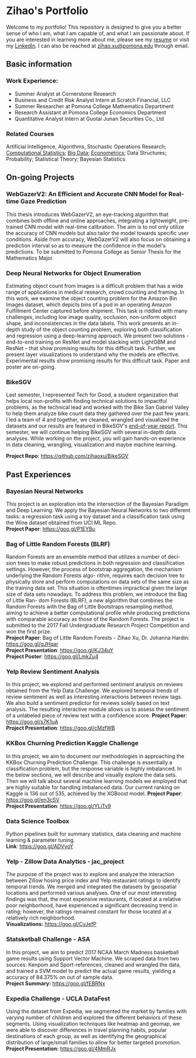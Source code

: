 # Zihao's Portfolio
Welcome to my portfolio! This repository is designed to give you a better sense of who I am, what I am capable of, and what I am passionate about. If you are interested in learning more about me, please see my [resume](https://goo.gl/gvVqxW) or visit my [LinkedIn](https://www.linkedin.com/in/zihao-xu/). I can also be reached at zihao.xu@pomona.edu through email.

## Basic information  
### Work Experience:  
- Summer Analyst at Cornerstone Research  
- Business and Credit Risk Analyst Intern at Scratch Financial, LLC  
- Summer Researcher at Pomona College Mathematics Department  
- Research Assistant at Pomona College Economics Department  
- Quantitative Analyst Intern at Guotai Junan Securities Co., Ltd  

### Related Courses  
Artificial Intelligence, Algorithms, Stochastic Operations Research; [Computational Statistics](https://goo.gl/rfusFE); [Big Data](https://goo.gl/k7wRdq); [Econometrics](https://goo.gl/gqcrjv); Data Structures; Probability; Statistical Theory; Bayesian Statistics  


## On-going Projects  
### WebGazerV2: An Efficient and Accurate CNN Model for Real-time Gaze Prediction  
This thesis introduces WebGazerV2, an eye-tracking algorithm that combines both offline and online approaches, integrating a lightweight, pre-trained CNN model with real-time calibration. The aim is to not only utilize the accuracy of CNN models but also tailor the model towards specific user conditions. Aside from accuracy, WebGazerV2 will also focus on obtaining a prediction interval so as to measure the confidence in the model's predictions. To be submitted to Pomona College as Senior Thesis for the Mathematics Major.  


### Deep Neural Networks for Object Enumeration  
Estimating object count from images is a difficult problem that has a wide range of applications in medical research, crowd counting and framing. In this work, we examine the object counting problem for the Amazon Bin Images dataset, which depicts bins of a pod in an operating Amazon Fulfillment Center captured before shipment. This task is riddled with many challenges, including low image quality, occlusion, non-uniform object shape, and inconsistencies in the data labels. This work presents an in-depth study of the object counting problem, exploring both classification and regression using a deep-learning approach. We present two solutions - end-to-end training on ResNet and model stacking with LightGBM and ResNet – that show promising results for this difficult task. Further, we present layer visualizations to understand why the models are effective. Experimental results show promising results for this difficult task. Paper and poster are on-going.  

### BikeSGV  
Last semester, I represented Tech for Good, a student organization that helps local non-profits with finding technical solutions to impactful problems, as the technical lead and worked with the Bike San Gabriel Valley to help them analyze bike count data they gathered over the past few years. I led a team of 4 and together, we cleaned, wrangled and visualized the datasets and our results are featured in BikeSGV's [end-of-year report](http://www.bikesgv.org/sgvcounts.html). This semester, we will continue helping BikeSGV with several in-depth data analyses. While working on the project, you will gain hands-on experience in data cleaning, wrangling, visualization and maybe machine learning.  

**Project Repo**: https://github.com/zihaoxu/BikeSGV  

## Past Experiences  

### Bayesian Neural Networks
This project is an exploration into the intersection of the Bayesian Paradigm and Deep Learning. We apply the Bayesian Neural Networks to two different tasks: a regression task using a toy dataset and a classification task using the Wine dataset obtained from UCI ML Repo.  
**Project Paper**: https://goo.gl/P1EYBu  


### Bag of Little Random Forests (BLRF)  
Random Forests are an ensemble method that utilizes a number of deci- sion trees to make robust predictions in both regression and classification settings. However, the process of bootstrap aggregation, the mechanism underlying the Random Forests algo- rithm, requires each decision tree to physically store and perform computations on data sets of the same size as the training data set. This situation is oftentimes impractical given the large size of data sets nowadays. To address this problem, we introduce the Bag of Little Ran- dom Forests (BLRF), a new algorithm that combines the Random Forests with the Bag of Little Bootstraps resampling method, aiming to achieve a better computational profile while producing predictions with comparable accuracy as those of the Random Forests. The project is submitted to the 2017 Fall Undergraduate Research Project Competition and won the first prize.  
**Project Paper**: Bag of Little Random Forests - Zihao Xu, Dr. Johanna Hardin: https://goo.gl/gJHqar  
**Project Presentation**: https://goo.gl/KJ34uY  
**Project Poster**: https://goo.gl/LmkZu4  

### Yelp Review Sentiment Analysis  
In this project, we explored and performed sentiment analysis on reviews obtained from the Yelp Data Challenge. We explored temporal trends of review sentiment as well as interesting interactions between review tags. We also build a sentiment predictor for reviews solely based on text analysis. The resulting interactive module allows us to assess the sentiment of a unlabeled piece of review text with a confidence score.
**Project Paper**: https://goo.gl/s7K1uA  
**Project Presentation**: https://goo.gl/cMzfWB  

### KKBox Churning Prediction Kaggle Challenge  
In this project, we aim to document our methodologies in approaching the KKBox Churning Prediction Challenge. This challenge is essentially a classification problem, but the response variable is highly imbalanced. In the below sections, we will describe and visually explore the data sets. Then we will talk about several machine learning models we employed that are highly suitable for handling imbalanced data. Our current ranking on Kaggle is 136 out of 535, achieved by the XGBoost model.
**Project Paper**: https://goo.gl/en3cSV  
**Project Presentation**: https://goo.gl/YLjTv9  

### Data Science Toolbox  
Python pipelines built for summary statistics, data cleaning and machine learning & parameter tuning.  
**Link**: https://goo.gl/ADVyoY  


### Yelp - Zillow Data Analytics - jac_project   
The purpose of the project was to explore and analyze the interaction between Zillow hosing price index and Yelp restaurant ratings to identify temporal trends. We merged and integrated the datasets by geospatial locations and performed various analyses. One of our most interesting findings was that, the most expensive restaurants, if located at a relative poor neighborhood, have experienced a significant decreasing trend in rating; however, the ratings remained constant for those located at a relatively rich neighborhood.  
**Visualizations:**  https://goo.gl/CvJefP  


### Statsketball Challenge - ASA  
In this project, we aim to predict 2017 NCAA March Madness basketball game results using Support Vector Machine. We scraped data from two sources: Kenpom and Sport-references, cleaned and wrangled the data, and trained a SVM model to predict the actual game results, yielding a accuracy of 84.375% on out of sample data.  
**Project Summary:**  https://goo.gl/fEBRNx  

### Expedia Challenge - UCLA DataFest  
Using the dataset from Expedia, we segmented the market by families with varying number of children and explored the different behaviors of these segments. Using visualization techniques like heatmap and geomap, we were able to discover differences in travel planning habits, popular destinations of each group, as well as identifying the geographical distribution of large/small families to allow for better targeted promotion.  
**Project Presentation:**  https://goo.gl/4MmRJx  




